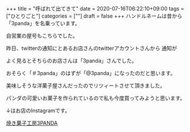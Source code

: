 +++
title = "呼ばれて出てきて"
date = 2020-07-16T06:22:10+09:00
tags = ["ひとりごと"]
categories = [""]
draft = false
+++
ハンドルネームは昔から「3panda」を名乗っています。

自営業の屋号もこちらでした。

昨日、twitterの通知にとあるお店さんのtwitterアカウントさんから
通知が

よく見るとそちらのお店さんは「3panda」さんでした。

おそらく「＃3panda」のはずが「@3panda」になったのだと思います。

美味しそうな洋菓子屋さんだったのでリツィートさせて頂きました。

パンダの可愛いお菓子を作られているので私も今度買ってみようと思います。

↓はお店のInstagramです。

[焼き菓子工房3PANDA](https://www.instagram.com/3panda0624/)